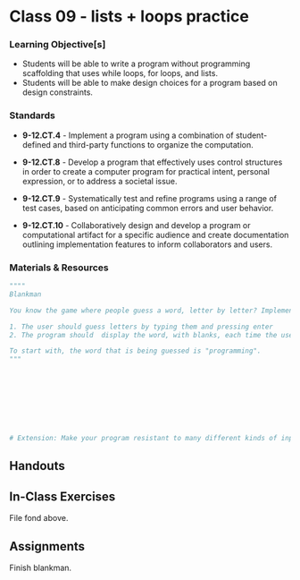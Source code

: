 # Class 09 - lists + loops practice

### Learning Objective[s]

* Students will be able to write a program without programming scaffolding that uses while loops, for loops, and lists.   
* Students will be able to make design choices for a program based on design constraints.

### Standards

* **9-12.CT.4** - Implement a program using a combination of student-defined and third-party functions to organize the computation.

* **9-12.CT.8** - Develop a program that effectively uses control structures in order to create a computer program for practical intent, personal expression, or to address a societal issue.

* **9-12.CT.9** - Systematically test and refine programs using a range of test cases, based on anticipating common errors and user behavior.

* **9-12.CT.10** - Collaboratively design and develop a program or computational artifact for a specific audience and create documentation outlining implementation features to inform collaborators and users.


### Materials & Resources

```python
""""
Blankman

You know the game where people guess a word, letter by letter? Implement your own version of it. It can work however you want it to - however, these are the requirements:

1. The user should guess letters by typing them and pressing enter
2. The program should  display the word, with blanks, each time the user is about to guess a new letter.

To start with, the word that is being guessed is "programming".
"""









# Extension: Make your program resistant to many different kinds of input (entire words, integers for guesses, etc.). 
```

## Handouts

## In-Class Exercises

File fond above. 

## Assignments
Finish blankman.